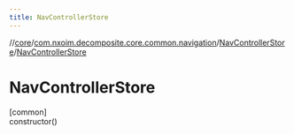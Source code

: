 ```yaml
---
title: NavControllerStore
---
```

//[core](../../../index.html)/[com.nxoim.decomposite.core.common.navigation](../index.html)/[NavControllerStore](index.html)/[NavControllerStore](-nav-controller-store.html)



# NavControllerStore



[common]\
constructor()




